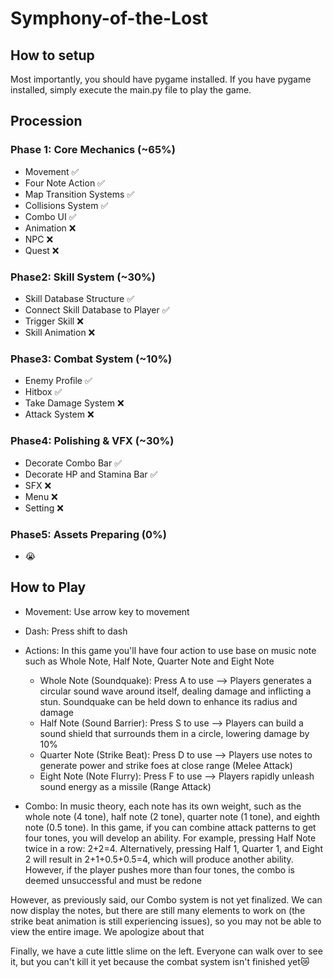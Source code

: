 # Symphony-of-the-Lost

## How to setup
Most importantly, you should have pygame installed. If you have pygame installed, simply execute the main.py file to play the game.

## Procession

### Phase 1: Core Mechanics (~65%)
- Movement ✅
- Four Note Action ✅
- Map Transition Systems ✅
- Collisions System ✅
- Combo UI ✅
- Animation ❌
- NPC ❌
- Quest ❌

### Phase2: Skill System (~30%)
- Skill Database Structure ✅
- Connect Skill Database to Player ✅
- Trigger Skill ❌
- Skill Animation ❌

### Phase3: Combat System (~10%)
- Enemy Profile ✅
- Hitbox ✅
- Take Damage System ❌
- Attack System ❌

### Phase4: Polishing & VFX (~30%)
- Decorate Combo Bar ✅
- Decorate HP and Stamina Bar ✅
- SFX ❌
- Menu ❌
- Setting ❌

### Phase5: Assets Preparing (0%)
- 😭

## How to Play
- Movement: Use arrow key to movement
- Dash: Press shift to dash
- Actions: In this game you'll have four action to use base on music note such as Whole Note, Half Note, Quarter Note and Eight Note
  - Whole Note (Soundquake): Press A to use --> Players generates a circular sound wave around itself, dealing damage and inflicting a stun. Soundquake can be held down to enhance its radius and damage
  - Half Note (Sound Barrier): Press S to use --> Players can build a sound shield that surrounds them in a circle, lowering damage by 10%
  - Quarter Note (Strike Beat): Press D to use --> Players use notes to generate power and strike foes at close range (Melee Attack)
  - Eight Note (Note Flurry): Press F to use --> Players rapidly unleash sound energy as a missile (Range Attack)
 
- Combo: In music theory, each note has its own weight, such as the whole note (4 tone), half note (2 tone), quarter note (1 tone), and eighth note (0.5 tone). In this game, if you can combine attack patterns to get four tones, you will develop an ability. For example, pressing Half Note twice in a row: 2+2=4. Alternatively, pressing Half 1, Quarter 1, and Eight 2 will result in 2+1+0.5+0.5=4, which will produce another ability. However, if the player pushes more than four tones, the combo is deemed unsuccessful and must be redone

However, as previously said, our Combo system is not yet finalized. We can now display the notes, but there are still many elements to work on (the strike beat animation is still experiencing issues), so you may not be able to view the entire image. We apologize about that

Finally, we have a cute little slime on the left. Everyone can walk over to see it, but you can't kill it yet because the combat system isn't finished yet😿


